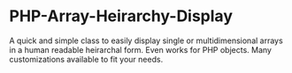 PHP-Array-Heirarchy-Display
===========================

A quick and simple class to easily display single or multidimensional arrays in a human readable heirarchal form. Even works for PHP objects. Many customizations available to fit your needs.
